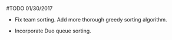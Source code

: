 #TODO 01/30/2017

* Fix team sorting. Add more thorough greedy sorting algorithm.

* Incorporate Duo queue sorting.